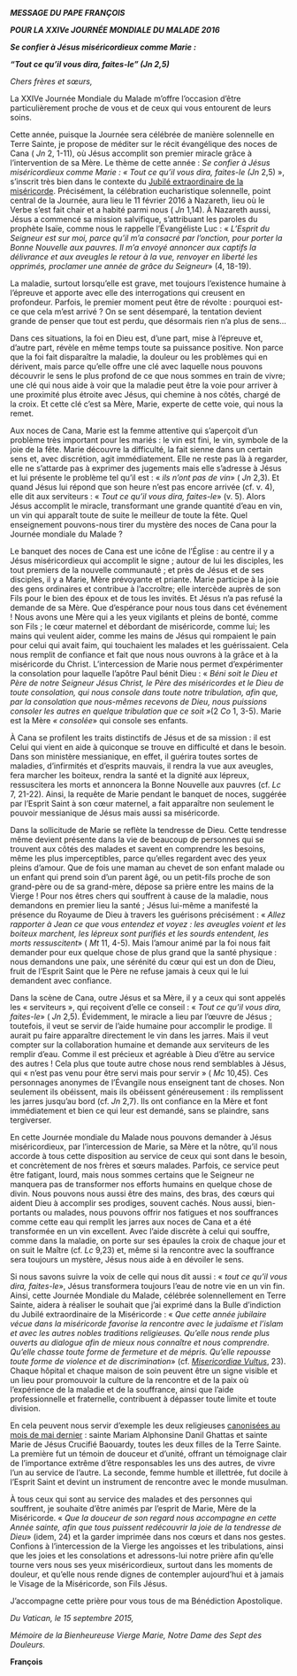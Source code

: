 ***MESSAGE DU PAPE FRANÇOIS***

***POUR LA XXIVe JOURNÉE MONDIALE DU MALADE 2016***

***Se confier à Jésus miséricordieux comme Marie :***

***“Tout ce qu’il vous dira, faites-le” (Jn 2,5)***

*Chers frères et sœurs,*

La XXIVe Journée Mondiale du Malade m’offre l’occasion d’être particulièrement proche de vous et de ceux qui vous entourent de leurs soins.

Cette année, puisque la Journée sera célébrée de manière solennelle en Terre Sainte, je propose de méditer sur le récit évangélique des noces de Cana ( *Jn* 2, 1-11), où Jésus accomplit son premier miracle grâce à l’intervention de sa Mère. Le thème de cette année : *Se confier à Jésus miséricordieux comme Marie : « Tout ce qu’il vous dira, faites-le (Jn* 2,5) », s’inscrit très bien dans le contexte du [Jubilé extraordinaire de la miséricorde](http://www.iubilaeummisericordiae.va/content/gdm/fr.html). Précisément, la célébration eucharistique solennelle, point central de la Journée, aura lieu le 11 février 2016 à Nazareth, lieu où le Verbe s’est fait chair et a habité parmi nous ( *Jn* 1,14). À Nazareth aussi, Jésus a commencé sa mission salvifique, s’attribuant les paroles du prophète Isaïe, comme nous le rappelle l’Évangéliste Luc : « *L’Esprit du Seigneur est sur moi, parce qu’il m’a consacré par l’onction, pour porter la Bonne Nouvelle aux pauvres. Il m’a envoyé annoncer aux captifs la délivrance et aux aveugles le retour à la vue, renvoyer en liberté les opprimés, proclamer une année de grâce du Seigneur*» (4, 18-19).

La maladie, surtout lorsqu’elle est grave, met toujours l’existence humaine à l’épreuve et apporte avec elle des interrogations qui creusent en profondeur. Parfois, le premier moment peut être de révolte : pourquoi est-ce que cela m’est arrivé ? On se sent désemparé, la tentation devient grande de penser que tout est perdu, que désormais rien n’a plus de sens…

Dans ces situations, la foi en Dieu est, d’une part, mise à l’épreuve et, d’autre part, révèle en même temps toute sa puissance positive. Non parce que la foi fait disparaître la maladie, la douleur ou les problèmes qui en dérivent, mais parce qu’elle offre une clé avec laquelle nous pouvons découvrir le sens le plus profond de ce que nous sommes en train de vivre; une clé qui nous aide à voir que la maladie peut être la voie pour arriver à une proximité plus étroite avec Jésus, qui chemine à nos côtés, chargé de la croix. Et cette clé c’est sa Mère, Marie, experte de cette voie, qui nous la remet.

Aux noces de Cana, Marie est la femme attentive qui s’aperçoit d’un problème très important pour les mariés : le vin est fini, le vin, symbole de la joie de la fête. Marie découvre la difficulté, la fait sienne dans un certain sens et, avec discrétion, agit immédiatement. Elle ne reste pas là à regarder, elle ne s’attarde pas à exprimer des jugements mais elle s’adresse à Jésus et lui présente le problème tel qu’il est : « *ils n’ont pas de vin*» ( *Jn* 2,3). Et quand Jésus lui répond que son heure n’est pas encore arrivée (cf. v. 4), elle dit aux serviteurs : « *Tout ce qu’il vous dira, faites-le*» (v. 5). Alors Jésus accomplit le miracle, transformant une grande quantité d’eau en vin, un vin qui apparaît toute de suite le meilleur de toute la fête. Quel enseignement pouvons-nous tirer du mystère des noces de Cana pour la Journée mondiale du Malade ?

Le banquet des noces de Cana est une icône de l’Église : au centre il y a Jésus miséricordieux qui accomplit le signe ; autour de lui les disciples, les tout premiers de la nouvelle communauté ; et près de Jésus et de ses disciples, il y a Marie, Mère prévoyante et priante. Marie participe à la joie des gens ordinaires et contribue à l’accroître; elle intercède auprès de son Fils pour le bien des époux et de tous les invités. Et Jésus n’a pas refusé la demande de sa Mère. Que d’espérance pour nous tous dans cet événement ! Nous avons une Mère qui a les yeux vigilants et pleins de bonté, comme son Fils ; le cœur maternel et débordant de miséricorde, comme lui; les mains qui veulent aider, comme les mains de Jésus qui rompaient le pain pour celui qui avait faim, qui touchaient les malades et les guérissaient. Cela nous remplit de confiance et fait que nous nous ouvrons à la grâce et à la miséricorde du Christ. L’intercession de Marie nous permet d’expérimenter la consolation pour laquelle l’apôtre Paul bénit Dieu : « *Béni soit le Dieu et Père de notre Seigneur Jésus Christ, le Père des miséricordes et le Dieu de toute consolation, qui nous console dans toute notre tribulation, afin que, par la consolation que nous-mêmes recevons de Dieu, nous puissions consoler les autres en quelque tribulation que ce soit »*(2 *Co* 1, 3-5). Marie est la Mère *« consolée*» qui console ses enfants.

À Cana se profilent les traits distinctifs de Jésus et de sa mission : il est Celui qui vient en aide à quiconque se trouve en difficulté et dans le besoin. Dans son ministère messianique, en effet, il guérira toutes sortes de maladies, d’infirmités et d’esprits mauvais, il rendra la vue aux aveugles, fera marcher les boiteux, rendra la santé et la dignité aux lépreux, ressuscitera les morts et annoncera la Bonne Nouvelle aux pauvres (cf. *Lc* 7, 21-22). Ainsi, la requête de Marie pendant le banquet de noces, suggérée par l’Esprit Saint à son cœur maternel, a fait apparaître non seulement le pouvoir messianique de Jésus mais aussi sa miséricorde.

Dans la sollicitude de Marie se reflète la tendresse de Dieu. Cette tendresse même devient présente dans la vie de beaucoup de personnes qui se trouvent aux côtés des malades et savent en comprendre les besoins, même les plus imperceptibles, parce qu’elles regardent avec des yeux pleins d’amour. Que de fois une maman au chevet de son enfant malade ou un enfant qui prend soin d’un parent âgé, ou un petit-fils proche de son grand-père ou de sa grand-mère, dépose sa prière entre les mains de la Vierge ! Pour nos êtres chers qui souffrent à cause de la maladie, nous demandons en premier lieu la santé ; Jésus lui-même a manifesté la présence du Royaume de Dieu à travers les guérisons précisément : « *Allez rapporter à Jean ce que vous entendez et voyez : les aveugles voient et les boiteux marchent, les lépreux sont purifiés et les sourds entendent, les morts ressuscitent*» ( *Mt* 11, 4-5). Mais l’amour animé par la foi nous fait demander pour eux quelque chose de plus grand que la santé physique : nous demandons une paix, une sérénité du cœur qui est un don de Dieu, fruit de l’Esprit Saint que le Père ne refuse jamais à ceux qui le lui demandent avec confiance.

Dans la scène de Cana, outre Jésus et sa Mère, il y a ceux qui sont appelés les « serviteurs », qui reçoivent d’elle ce conseil : « *Tout ce qu’il vous dira, faites-le*» ( *Jn* 2,5). Évidemment, le miracle a lieu par l’œuvre de Jésus ; toutefois, il veut se servir de l’aide humaine pour accomplir le prodige. Il aurait pu faire apparaître directement le vin dans les jarres. Mais il veut compter sur la collaboration humaine et demande aux serviteurs de les remplir d’eau. Comme il est précieux et agréable à Dieu d’être au service des autres ! Cela plus que toute autre chose nous rend semblables à Jésus, qui « n’est pas venu pour être servi mais pour servir » ( *Mc* 10,45). Ces personnages anonymes de l’Évangile nous enseignent tant de choses. Non seulement ils obéissent, mais ils obéissent généreusement : ils remplissent les jarres jusqu’au bord (cf. *Jn* 2,7). Ils ont confiance en la Mère et font immédiatement et bien ce qui leur est demandé, sans se plaindre, sans tergiverser.

En cette Journée mondiale du Malade nous pouvons demander à Jésus miséricordieux, par l’intercession de Marie, sa Mère et la nôtre, qu’il nous accorde à tous cette disposition au service de ceux qui sont dans le besoin, et concrètement de nos frères et sœurs malades. Parfois, ce service peut être fatigant, lourd, mais nous sommes certains que le Seigneur ne manquera pas de transformer nos efforts humains en quelque chose de divin. Nous pouvons nous aussi être des mains, des bras, des cœurs qui aident Dieu à accomplir ses prodiges, souvent cachés. Nous aussi, bien-portants ou malades, nous pouvons offrir nos fatigues et nos souffrances comme cette eau qui remplit les jarres aux noces de Cana et a été transformée en un vin excellent. Avec l’aide discrète à celui qui souffre, comme dans la maladie, on porte sur ses épaules la croix de chaque jour et on suit le Maître (cf. *Lc* 9,23) et, même si la rencontre avec la souffrance sera toujours un mystère, Jésus nous aide à en dévoiler le sens.

Si nous savons suivre la voix de celle qui nous dit aussi : « *tout ce qu’il vous dira, faites-le*», Jésus transformera toujours l’eau de notre vie en un vin fin. Ainsi, cette Journée Mondiale du Malade, célébrée solennellement en Terre Sainte, aidera à réaliser le souhait que j’ai exprimé dans la Bulle d’indiction du Jubilé extraordinaire de la Miséricorde : « *Que cette année jubilaire vécue dans la miséricorde favorise la rencontre avec le judaïsme et l’islam et avec les autres nobles traditions religieuses. Qu’elle nous rende plus ouverts au dialogue afin de mieux nous connaître et nous comprendre. Qu’elle chasse toute forme de fermeture et de mépris. Qu’elle repousse toute forme de violence et de discrimination*» (cf. *[Misericordiae Vultus](https://w2.vatican.va/content/francesco/fr/bulls/documents/papa-francesco_bolla_20150411_misericordiae-vultus.html)*, 23). Chaque hôpital et chaque maison de soin peuvent être un signe visible et un lieu pour promouvoir la culture de la rencontre et de la paix où l’expérience de la maladie et de la souffrance, ainsi que l’aide professionnelle et fraternelle, contribuent à dépasser toute limite et toute division.

En cela peuvent nous servir d’exemple les deux religieuses [canonisées au mois de mai dernier](http://w2.vatican.va/content/francesco/fr/events/event.dir.html/content/vaticanevents/fr/2015/5/17/canonizzazioni.html) : sainte Mariam Alphonsine Danil Ghattas et sainte Marie de Jésus Crucifié Baouardy, toutes les deux filles de la Terre Sainte. La première fut un témoin de douceur et d’unité, offrant un témoignage clair de l’importance extrême d’être responsables les uns des autres, de vivre l’un au service de l’autre. La seconde, femme humble et illettrée, fut docile à l’Esprit Saint et devint un instrument de rencontre avec le monde musulman.

À tous ceux qui sont au service des malades et des personnes qui souffrent, je souhaite d’être animés par l’esprit de Marie, Mère de la Miséricorde. « *Que la douceur de son regard nous accompagne en cette Année sainte, afin que tous puissent redécouvrir la joie de la tendresse de Dieu*» (idem, 24) et la garder imprimée dans nos cœurs et dans nos gestes. Confions à l’intercession de la Vierge les angoisses et les tribulations, ainsi que les joies et les consolations et adressons-lui notre prière afin qu’elle tourne vers nous ses yeux miséricordieux, surtout dans les moments de douleur, et qu’elle nous rende dignes de contempler aujourd’hui et à jamais le Visage de la Miséricorde, son Fils Jésus.

J’accompagne cette prière pour vous tous de ma Bénédiction Apostolique.

*Du Vatican, le 15 septembre 2015,*

*Mémoire de la Bienheureuse Vierge Marie, Notre Dame des Sept des Douleurs.*

**François**